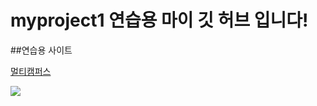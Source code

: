 # myproject1 연습용 마이 깃 허브 입니다!
##연습용 사이트

<a href="https://event.multicampus.com/multicampusmain">멀티캠퍼스</a>

<img src="https://event.multicampus.com/backend/images/promotion/PR010151/pc/visual-03.png">

